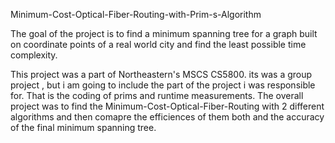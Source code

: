 Minimum-Cost-Optical-Fiber-Routing-with-Prim-s-Algorithm

The goal of the project is to find a minimum spanning tree  for a graph built on coordinate points of a real world city and find the least possible time complexity.


This project was a part of  Northeastern's MSCS CS5800. its was a group project , but i am going to include the part of the project i was responsible for. That is the coding  of prims and runtime measurements. The overall project was to find the Minimum-Cost-Optical-Fiber-Routing with 2 different algorithms and then comapre the efficiences of them both and the accuracy of the final minimum spanning tree.
